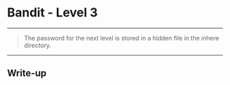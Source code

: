 # Bandit - Level 3
------------
>The password for the next level is stored in a hidden file in the inhere directory.
------------

## Write-up
